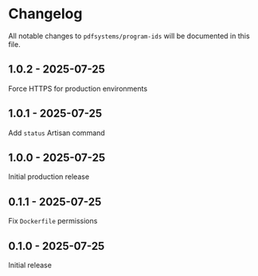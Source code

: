 # Changelog

All notable changes to `pdfsystems/program-ids` will be documented in this file.

## 1.0.2 - 2025-07-25

Force HTTPS for production environments

## 1.0.1 - 2025-07-25

Add `status` Artisan command

## 1.0.0 - 2025-07-25

Initial production release

## 0.1.1 - 2025-07-25

Fix `Dockerfile` permissions

## 0.1.0 - 2025-07-25

Initial release
